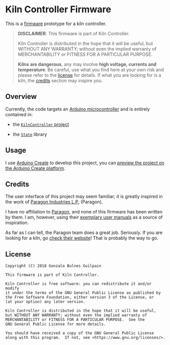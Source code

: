 Kiln Controller Firmware
========================

This is a [firmware][firmware-wiki] prototype for a kiln controller.

  [firmware-wiki]: https://en.wikipedia.org/wiki/Firmware

> **DISCLAIMER**: This firmware is part of Kiln Controller.
>
> Kiln Controller is distributed in the hope that it will be useful,
but WITHOUT ANY WARRANTY; without even the implied warranty of
MERCHANTABILITY or FITNESS FOR A PARTICULAR PURPOSE.
>
> **Kilns are dangerous**, any may involve **high voltage, currents and temperature**. Be careful, use what you find here at your own risk and please refer to the [license][license] for details. If what you are looking for is a kiln, the [credits][credits] section may inspire you.

  [credits]: #credits
  [license]: #license

Overview
--------

Currently, the code targets an [Arduino microcontroller][arduino] and is entirely contained in:

- the [`KilnController` project][KilnController]
- the [`State`][State] library

  [arduino]: https://arduino.cc
  [KilnController]: ./KilnController
  [State]: ./State

Usage
-----

I use [Arduino Create][arduino-create] to develop this project, you can [preview the project on the Arduino Create platform](https://create.arduino.cc/editor/yctqmbo/bd545448-fb17-4f7c-a501-6af6de8aaee8/preview).

  [arduino-create]: https://create.arduino.cc/

Credits
-------

The user interface of this project may seem familiar; it is greatly inspired in the work of [Paragon Industries L.P.][paragon] (Paragon).

I have no affiliation to [Paragon][paragon], and none of this firmware has been written by them. I am, however, using their [exemplary user manuals][paragon-user-manual] as a source of inspiration.

As far as I can tell, the Paragon team does a great job. Seriously. If you are looking for a kiln, go [check their website][paragon]! That is probably the way to go.

  [paragon]: http://www.paragonweb.com/
  [paragon-user-manual]: http://www.paragonweb.com/files/manuals/IM222_Sentry-Xpress-CF-RH_May2011.pdf

License
-------

    Copyright (C) 2018 Gonzalo Bulnes Guilpain

    This firmware is part of Kiln Controller.

    Kiln Controller is free software: you can redistribute it and/or modify
    it under the terms of the GNU General Public License as published by
    the Free Software Foundation, either version 3 of the License, or
    (at your option) any later version.

    Kiln Controller is distributed in the hope that it will be useful,
    but WITHOUT ANY WARRANTY; without even the implied warranty of
    MERCHANTABILITY or FITNESS FOR A PARTICULAR PURPOSE.  See the
    GNU General Public License for more details.

    You should have received a copy of the GNU General Public License
    along with this program.  If not, see <https://www.gnu.org/licenses/>.
